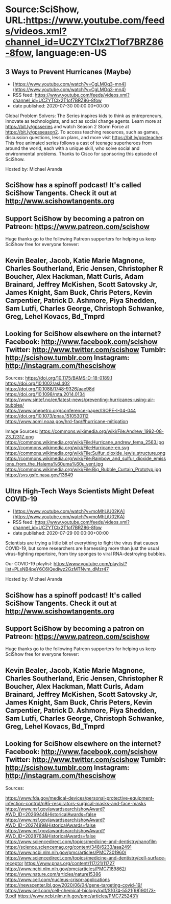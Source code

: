 # Source:SciShow, URL:https://www.youtube.com/feeds/videos.xml?channel_id=UCZYTClx2T1of7BRZ86-8fow, language:en-US

## 3 Ways to Prevent Hurricanes (Maybe)
 - [https://www.youtube.com/watch?v=CgLMOq3-mn4](https://www.youtube.com/watch?v=CgLMOq3-mn4)
 - RSS feed: https://www.youtube.com/feeds/videos.xml?channel_id=UCZYTClx2T1of7BRZ86-8fow
 - date published: 2020-07-30 00:00:00+00:00

Global Problem Solvers: The Series inspires kids to think as entrepreneurs, innovate as technologists, and act as social change agents. Learn more at https://bit.ly/gpsseries and watch Season 2 Storm Force at https://bit.ly/gpsseason2. To access teaching resources, such as games, discussion questions, lesson plans, and more visit https://bit.ly/gpsteacher. This free animated series follows a cast of teenage superheroes from around the world, each with a unique skill, who solve social and environmental problems. Thanks to Cisco for sponsoring this episode of SciShow.

Hosted by: Michael Aranda

SciShow has a spinoff podcast! It's called SciShow Tangents. Check it out at http://www.scishowtangents.org
----------
Support SciShow by becoming a patron on Patreon: https://www.patreon.com/scishow
----------
Huge thanks go to the following Patreon supporters for helping us keep SciShow free for everyone forever:

Kevin Bealer, Jacob, Katie Marie Magnone, Charles Southerland, Eric Jensen, Christopher R Boucher, Alex Hackman, Matt Curls, Adam Brainard, Jeffrey McKishen, Scott Satovsky Jr, James Knight, Sam Buck, Chris Peters, Kevin Carpentier, Patrick D. Ashmore, Piya Shedden, Sam Lutfi, Charles George, Christoph Schwanke, Greg, Lehel Kovacs, Bd_Tmprd
----------
Looking for SciShow elsewhere on the internet?
Facebook: http://www.facebook.com/scishow
Twitter: http://www.twitter.com/scishow
Tumblr: http://scishow.tumblr.com
Instagram: http://instagram.com/thescishow
----------
Sources:
https://doi.org/10.1175/BAMS-D-18-0189.1  
https://doi.org/10.1002/asl.402  
https://doi.org/10.1088/1748-9326/aae98d 
https://doi.org/10.1098/rsta.2014.0134  
https://www.sintef.no/en/latest-news/preventing-hurricanes-using-air-bubbles/  
https://www.onepetro.org/conference-paper/ISOPE-I-04-044 
https://doi.org/10.1073/pnas.1510530112  
https://www.aoml.noaa.gov/hrd-faq/#hurricane-mitigation 

Image Sources:
https://commons.wikimedia.org/wiki/File:Andrew_1992-08-23_1231Z.png
https://commons.wikimedia.org/wiki/File:Hurricane_andrew_fema_2563.jpg
https://commons.wikimedia.org/wiki/File:Hurricane-en.svg
https://commons.wikimedia.org/wiki/File:Sulfur_dioxide_lewis_structure.png
https://commons.wikimedia.org/wiki/File:Rainbow_and_sulfur_dioxide_emissions_from_the_Halema%60uma%60u_vent.jpg
https://commons.wikimedia.org/wiki/File:Big_Bubble_Curtain_Prototyp.jpg
https://svs.gsfc.nasa.gov/13649

## Ultra High-Tech Ways Scientists Might Defeat COVID-19
 - [https://www.youtube.com/watch?v=moMhLiU02KA](https://www.youtube.com/watch?v=moMhLiU02KA)
 - RSS feed: https://www.youtube.com/feeds/videos.xml?channel_id=UCZYTClx2T1of7BRZ86-8fow
 - date published: 2020-07-29 00:00:00+00:00

Scientists are trying a little bit of everything to fight the virus that causes COVID-19, but some researchers are harnessing more than just the usual virus-fighting repertoire, from tiny sponges to viral RNA-destroying bubbles. 

Our COVID-19 playlist: https://www.youtube.com/playlist?list=PLsNB4peY6C6IQediwz2GzMTNvm_dMzr47

Hosted by: Michael Aranda

SciShow has a spinoff podcast! It's called SciShow Tangents. Check it out at http://www.scishowtangents.org
----------
Support SciShow by becoming a patron on Patreon: https://www.patreon.com/scishow
----------
Huge thanks go to the following Patreon supporters for helping us keep SciShow free for everyone forever:

Kevin Bealer, Jacob, Katie Marie Magnone, Charles Southerland, Eric Jensen, Christopher R Boucher, Alex Hackman, Matt Curls, Adam Brainard, Jeffrey McKishen, Scott Satovsky Jr, James Knight, Sam Buck, Chris Peters, Kevin Carpentier, Patrick D. Ashmore, Piya Shedden, Sam Lutfi, Charles George, Christoph Schwanke, Greg, Lehel Kovacs, Bd_Tmprd
----------
Looking for SciShow elsewhere on the internet?
Facebook: http://www.facebook.com/scishow
Twitter: http://www.twitter.com/scishow
Tumblr: http://scishow.tumblr.com
Instagram: http://instagram.com/thescishow
----------
Sources:

https://www.fda.gov/medical-devices/personal-protective-equipment-infection-control/n95-respirators-surgical-masks-and-face-masks 
https://www.nsf.gov/awardsearch/showAward?AWD_ID=2026944&HistoricalAwards=false 
https://www.nsf.gov/awardsearch/showAward?AWD_ID=2027489&HistoricalAwards=false 
https://www.nsf.gov/awardsearch/showAward?AWD_ID=2028763&HistoricalAwards=false 
https://www.sciencedirect.com/topics/medicine-and-dentistry/nanofilm 
https://science.sciencemag.org/content/348/6233/aaa2491 
https://www.ncbi.nlm.nih.gov/pmc/articles/PMC7301960/ 
https://www.sciencedirect.com/topics/medicine-and-dentistry/cell-surface-receptor 
https://www.pnas.org/content/117/21/11727 
https://www.ncbi.nlm.nih.gov/pmc/articles/PMC7189862/ 
https://www.nature.com/articles/nature15386 
https://www.cell.com/nucleus-crispr-applications 
https://newscenter.lbl.gov/2020/06/04/gene-targeting-covid-19/ 
https://www.cell.com/cell-chemical-biology/pdf/S1074-5521(98)90173-9.pdf 
https://www.ncbi.nlm.nih.gov/pmc/articles/PMC7252431/

